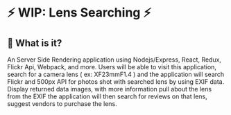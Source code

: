 # ⚡ WIP: Lens Searching ⚡

## 💭 What is it?
An Server Side Rendering application using Nodejs/Express, React, Redux, Flickr Api, Webpack, and more.
Users will be able to visit this application, search for a camera lens ( ex: XF23mmF1.4 ) and the application will search Flickr and 500px API for photos shot with searched lens by using EXIF data. Display returned data images, with more information pull about the lens from the EXIF the application will then search for reviews on that lens, suggest vendors to purchase the lens.




